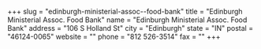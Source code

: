 +++
slug = "edinburgh-ministerial-assoc--food-bank"
title = "Edinburgh Ministerial Assoc. Food Bank"
name = "Edinburgh Ministerial Assoc. Food Bank"
address = "106 S Holland St"
city = "Edinburgh"
state = "IN"
postal = "46124-0065"
website = ""
phone = "812 526-3514"
fax = ""
+++
